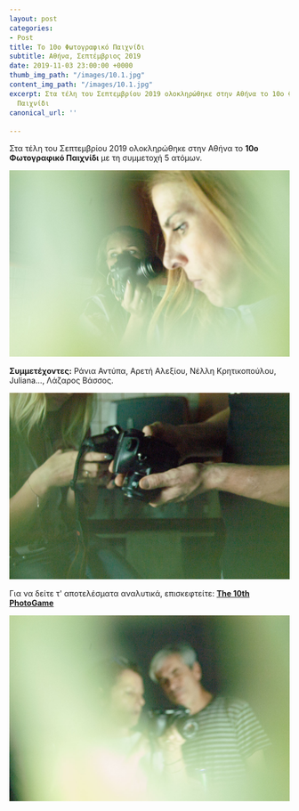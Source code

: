 ```yaml
---
layout: post
categories:
- Post
title: Το 10ο Φωτογραφικό Παιχνίδι
subtitle: Αθήνα, Σεπτέμβριος 2019
date: 2019-11-03 23:00:00 +0000
thumb_img_path: "/images/10.1.jpg"
content_img_path: "/images/10.1.jpg"
excerpt: Στα τέλη του Σεπτεμβρίου 2019 ολοκληρώθηκε στην Αθήνα το 10ο Φωτογραφικό
  Παιχνίδι
canonical_url: ''

---
```

Στα τέλη του Σεπτεμβρίου 2019 ολοκληρώθηκε στην Αθήνα το **10ο Φωτογραφικό Παιχνίδι** με τη συμμετοχή 5 ατόμων.

![](/images/10.2.jpg)

**Συμμετέχοντες:** Ράνια Αντύπα, Αρετή Αλεξίου, Νέλλη Κρητικοπούλου, Juliana..., Λάζαρος Βάσσος.

![](/images/10.4.jpg)

Για να δείτε τ' αποτελέσματα αναλυτικά, επισκεφτείτε: [**The 10th PhotoGame**](https://photogames.tk/tag/games/)

![](/images/10.3-1.jpg)